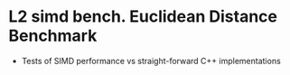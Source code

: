 # L2 simd bench. Euclidean Distance Benchmark
* Tests of SIMD performance vs straight-forward C++ implementations
